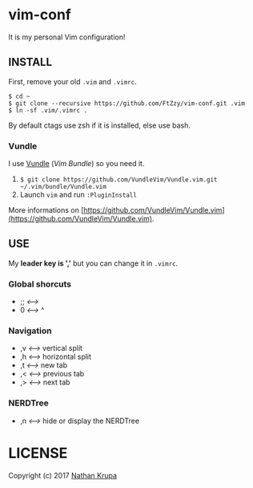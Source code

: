 # vim-conf

It is my personal Vim configuration!



## INSTALL

First, remove your old `.vim` and `.vimrc`.
```
$ cd ~  
$ git clone --recursive https://github.com/FtZzy/vim-conf.git .vim  
$ ln -sf .vim/.vimrc .
```
By default ctags use zsh if it is installed, else use bash.


### Vundle

I use [Vundle](https://github.com/VundleVim/Vundle.vim) (_Vim Bundle_) so you need it.

1. `$ git clone https://github.com/VundleVim/Vundle.vim.git ~/.vim/bundle/Vundle.vim`
1. Launch `vim` and run `:PluginInstall`

More informations on [https://github.com/VundleVim/Vundle.vim](https://github.com/VundleVim/Vundle.vim).



## USE

My **leader key is ','** but you can change it in `.vimrc`.


### Global shorcuts

* ;; *<-->* <Esc>
* 0 *<-->* ^


### Navigation

* ,v *<-->* vertical split
* ,h *<-->* horizontal split
* ,t *<-->* new tab
* ,< *<-->* previous tab
* ,> *<-->* next tab


### NERDTree

* ,n *<-->* hide or display the NERDTree



# LICENSE
 Copyright (c) 2017 [Nathan Krupa](https://github.com/FtZzy)
